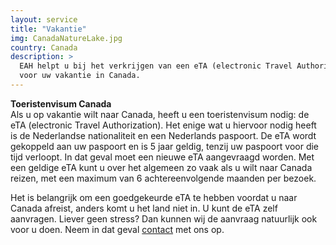 ```yaml
---
layout: service
title: "Vakantie"
img: CanadaNatureLake.jpg
country: Canada
description: >
  EAH helpt u bij het verkrijgen van een eTA (electronic Travel Authorization)
  voor uw vakantie in Canada.
---
```

<p>
<strong>Toeristenvisum Canada</strong><br/>Als u op vakantie wilt naar Canada, heeft u een toeristenvisum nodig: de eTA (electronic Travel Authorization). Het enige wat u hiervoor nodig
heeft is de Nederlandse nationaliteit en een Nederlands paspoort. De eTA wordt gekoppeld aan uw paspoort en is 5 jaar geldig, tenzij uw paspoort voor die tijd verloopt. In dat geval moet een nieuwe eTA aangevraagd worden. Met een geldige eTA kunt u over het algemeen zo vaak als u wilt naar Canada reizen, met een maximum van 6 achtereenvolgende maanden per bezoek.

Het is belangrijk om een goedgekeurde eTA te hebben voordat u naar Canada afreist, anders komt u het land niet in. U kunt de eTA zelf aanvragen. Liever geen stress? Dan kunnen wij de aanvraag natuurlijk ook voor u doen. Neem in dat geval <a href="{{ site.baseurl }}/contact">contact</a> met ons op.
<p/>
